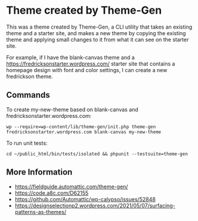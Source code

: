 # Theme created by Theme-Gen

This was a theme created by Theme-Gen, a CLI utility that takes an existing
theme and a starter site, and makes a new theme by copying the existing theme
and applying small changes to it from what it can see on the starter site.

For example, if I have the blank-canvas theme and
a https://fredricksonstarter.wordpress.com/ starter site that contains
a homepage design with font and color settings, I can create a new fredrickson
theme.

## Commands

To create my-new-theme based on blank-canvas and
fredricksonstarter.wordpress.com:

```
wp --require=wp-content/lib/theme-gen/init.php theme-gen fredricksonstarter.wordpress.com blank-canvas my-new-theme
```

To run unit tests:

```
cd ~/public_html/bin/tests/isolated && phpunit --testsuite=theme-gen
```

## More Information

- https://fieldguide.automattic.com/theme-gen/
- https://code.a8c.com/D62155
- https://github.com/Automattic/wp-calypso/issues/52848
- https://designselectionp2.wordpress.com/2021/05/07/surfacing-patterns-as-themes/
